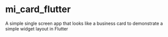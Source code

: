 # mi_card_flutter

A simple single screen app that looks like a business card to demonstrate a simple widget layout in Flutter
